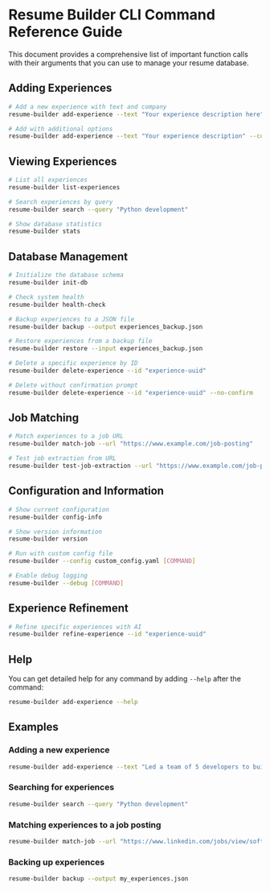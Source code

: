 # Resume Builder CLI Command Reference Guide

This document provides a comprehensive list of important function calls with their arguments that you can use to manage your resume database.

## Adding Experiences

```bash
# Add a new experience with text and company
resume-builder add-experience --text "Your experience description here" --company "Company Name"

# Add with additional options
resume-builder add-experience --text "Your experience description" --company "Company Name" --role "Your Role" --duration "Jan 2020 - Dec 2022" --no-extraction
```

## Viewing Experiences

```bash
# List all experiences
resume-builder list-experiences

# Search experiences by query
resume-builder search --query "Python development"

# Show database statistics
resume-builder stats
```

## Database Management

```bash
# Initialize the database schema
resume-builder init-db

# Check system health
resume-builder health-check

# Backup experiences to a JSON file
resume-builder backup --output experiences_backup.json

# Restore experiences from a backup file
resume-builder restore --input experiences_backup.json

# Delete a specific experience by ID
resume-builder delete-experience --id "experience-uuid"

# Delete without confirmation prompt
resume-builder delete-experience --id "experience-uuid" --no-confirm
```

## Job Matching

```bash
# Match experiences to a job URL
resume-builder match-job --url "https://www.example.com/job-posting"

# Test job extraction from URL
resume-builder test-job-extraction --url "https://www.example.com/job-posting"
```

## Configuration and Information

```bash
# Show current configuration
resume-builder config-info

# Show version information
resume-builder version

# Run with custom config file
resume-builder --config custom_config.yaml [COMMAND]

# Enable debug logging
resume-builder --debug [COMMAND]
```

## Experience Refinement

```bash
# Refine specific experiences with AI
resume-builder refine-experience --id "experience-uuid"
```

## Help

You can get detailed help for any command by adding `--help` after the command:

```bash
resume-builder add-experience --help
```

## Examples

### Adding a new experience

```bash
resume-builder add-experience --text "Led a team of 5 developers to build a scalable microservices architecture using Python and Docker, resulting in 40% improved system performance." --company "TechCorp"
```

### Searching for experiences

```bash
resume-builder search --query "Python development"
```

### Matching experiences to a job posting

```bash
resume-builder match-job --url "https://www.linkedin.com/jobs/view/software-engineer-at-company-123456"
```

### Backing up experiences

```bash
resume-builder backup --output my_experiences.json
```